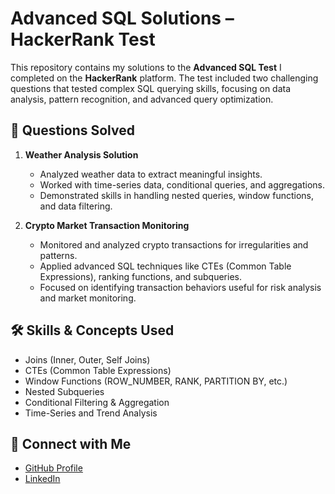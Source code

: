 # Advanced SQL Solutions – HackerRank Test

This repository contains my solutions to the **Advanced SQL Test** I completed on the **HackerRank** platform. The test included two challenging questions that tested complex SQL querying skills, focusing on data analysis, pattern recognition, and advanced query optimization.

## 📌 Questions Solved

1. **Weather Analysis Solution**

   * Analyzed weather data to extract meaningful insights.
   * Worked with time-series data, conditional queries, and aggregations.
   * Demonstrated skills in handling nested queries, window functions, and data filtering.

2. **Crypto Market Transaction Monitoring**

   * Monitored and analyzed crypto transactions for irregularities and patterns.
   * Applied advanced SQL techniques like CTEs (Common Table Expressions), ranking functions, and subqueries.
   * Focused on identifying transaction behaviors useful for risk analysis and market monitoring.

## 🛠️ Skills & Concepts Used

* Joins (Inner, Outer, Self Joins)
* CTEs (Common Table Expressions)
* Window Functions (ROW\_NUMBER, RANK, PARTITION BY, etc.)
* Nested Subqueries
* Conditional Filtering & Aggregation
* Time-Series and Trend Analysis

## 🔗 Connect with Me

* [GitHub Profile](https://github.com/yourusername)
* [LinkedIn](https://linkedin.com/in/yourprofile)
